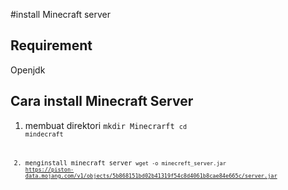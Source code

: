 #install Minecraft server

## Requirement
Openjdk

## Cara install Minecraft Server
1. membuat direktori 
<code>mkdir Minecrarft
<code>cd mindecraft

2. menginstall minecraft server
<code>wget -o minecreft_server.jar https://piston-data.mojang.com/v1/objects/5b868151bd02b41319f54c8d4061b8cae84e665c/server.jar

